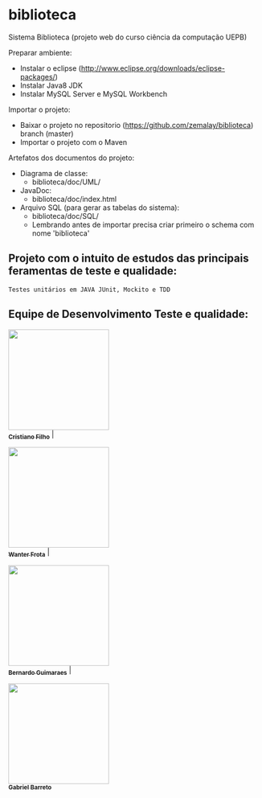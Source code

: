 # biblioteca
Sistema Biblioteca (projeto web do curso ciência da computação UEPB)

Preparar ambiente:
  - Instalar o eclipse (http://www.eclipse.org/downloads/eclipse-packages/)
  - Instalar Java8 JDK
  - Instalar MySQL Server e MySQL Workbench
 
Importar o projeto:
  - Baixar o projeto no repositorio (https://github.com/zemalay/biblioteca) branch (master)
  - Importar o projeto com o Maven
  

Artefatos dos documentos do projeto:
  - Diagrama de classe:
    - biblioteca/doc/UML/
  - JavaDoc:
    - biblioteca/doc/index.html
  - Arquivo SQL (para gerar as tabelas do sistema):
    - biblioteca/doc/SQL/
    - Lembrando antes de importar precisa criar primeiro o schema com nome 'biblioteca'


 ## Projeto com o intuito de estudos das principais feramentas de teste e qualidade:
 
    Testes unitários em JAVA JUnit, Mockito e TDD
 
 
## Equipe de Desenvolvimento Teste e qualidade:	

 [<img src="https://avatars.githubusercontent.com/u/54041918?s=400&u=9691b69b1b7c46137971d4b2775228007fff85a9&v=4" width="200px; "/><br><sub><b>Cristiano Filho</b></sub>](https://github.com/CristianoFilho) | 

[<img src="https://avatars.githubusercontent.com/u/32720912?s=400&u=6377dc731aea2265cd15f9ddd5324b5904b5ac3d&v=4" width="200px;"/><br><sub><b>Wanter Frota</b></sub>](https://github.com/wlfrotaneto) | 	




 [<img src="https://avatars.githubusercontent.com/u/54105504?s=400&v=4" width="200px;"/><br><sub><b>Bernardo Guimaraes</b></sub>](https://github.com/BernardoGuimaraes) |



 [<img src=" https://avatars.githubusercontent.com/u/65327084?s=400&v=4" width="200px;"/><br><sub><b>Gabriel Barreto</b></sub>](https://github.com/Gabrielbveloso)



